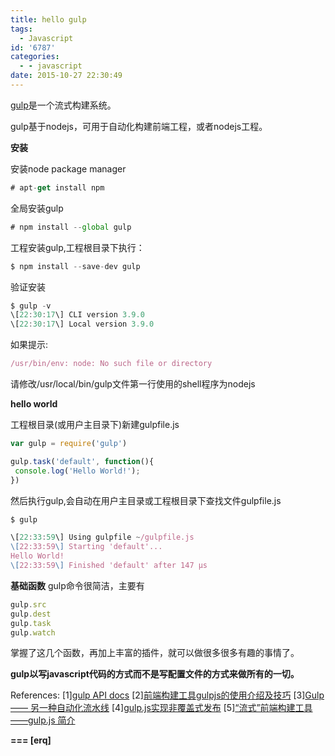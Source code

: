 ```yaml
---
title: hello gulp
tags:
  - Javascript
id: '6787'
categories:
  - - javascript
date: 2015-10-27 22:30:49
---
```


[gulp](https://github.com/gulpjs/gulp)是一个流式构建系统。
<!-- more -->
gulp基于nodejs，可用于自动化构建前端工程，或者nodejs工程。

**安装**

安装node package manager
```js
# apt-get install npm
```

全局安装gulp
```js
# npm install --global gulp
```

工程安装gulp,工程根目录下执行：
```js
$ npm install --save-dev gulp
```

验证安装
```js
$ gulp -v
\[22:30:17\] CLI version 3.9.0
\[22:30:17\] Local version 3.9.0
```

如果提示:
```js
/usr/bin/env: node: No such file or directory
```

请修改/usr/local/bin/gulp文件第一行使用的shell程序为nodejs

**hello world**

工程根目录(或用户主目录下)新建gulpfile.js

```js
var gulp = require('gulp')

gulp.task('default', function(){
 console.log('Hello World!');
})
```

然后执行gulp,会自动在用户主目录或工程根目录下查找文件gulpfile.js
```js
$ gulp

\[22:33:59\] Using gulpfile ~/gulpfile.js
\[22:33:59\] Starting 'default'...
Hello World!
\[22:33:59\] Finished 'default' after 147 μs
```

**基础函数**
gulp命令很简洁，主要有
```js
gulp.src
gulp.dest
gulp.task
gulp.watch
```

掌握了这几个函数，再加上丰富的插件，就可以做很多很多有趣的事情了。

**gulp以写javascript代码的方式而不是写配置文件的方式来做所有的一切。**

References:
\[1\][gulp API docs](https://github.com/gulpjs/gulp/blob/master/docs/API.md)
\[2\][前端构建工具gulpjs的使用介绍及技巧](http://www.cnblogs.com/2050/p/4198792.html)
\[3\][Gulp —— 另一种自动化流水线](http://zhuanlan.zhihu.com/TLA42/19691575)
\[4\][gulp.js实现非覆盖式发布](http://www.reqianduan.com/1228.html)
\[5\][“流式”前端构建工具——gulp.js 简介](http://segmentfault.com/a/1190000000435599)

**\===
\[erq\]**